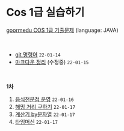 # Cos 1급 실습하기

[goormedu COS 1급 기출문제](https://edu.goorm.io/learn/lecture/17301/cos-pro-1%EA%B8%89-%EA%B8%B0%EC%B6%9C%EB%AC%B8%EC%A0%9C-java) (language: JAVA)

<br>

- [git 명령어](./Git/git_bash.md) `22-01-14`
- [마크다운 정리](./Markdown/markdown.md) (수정중) `22-01-15`


<br>


**1차**

1. [음식전문점 운영](./1/1.md) `22-01-16`
2. [해밍 거리 구하기](./1/2.md) `22-01-17`
3. [계산기 by문자열](./1/3.md) `22-01-17`
4. [타임머신](./1/4.md) `22-01-17`